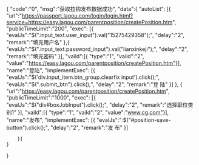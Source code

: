 {
	"code":"0",
	"msg":"获取拉钩发布数据成功",
	"data":{
		"autoList":
		[{
			"url":"https://passport.lagou.com/login/login.html?service=https://easy.lagou.com/parentposition/createPosition.htm",
			"publicTimeLimit":"200",
			"exec":
			[{
				"evalJs":"$(\".input_text.user_input\").val(\"15275429358\");",
				"delay":"2",
				"remark":"填充用户名"
			},{
				"evalJs":"$(\".input_text.password_input\").val(\"lianxinkeji\");",
				"delay":"2",
				"remark":"填充密码"
			}],
			"vaild":[{
				"type":"1",
				"vaild":"2",
				"value":"https://easy.lagou.com/parentposition/createPosition.htm"}],
			"name":"登陆",
			"implementExec":
			[{
				"evalJs":"$('div.input_item.btn_group.clearfix input').click();",
				"evalJs":"$(\".submit_btn\").click();",
				"delay":"2",
				"remark":"登 陆"
			}]
		},
		{
			"url":"https://easy.lagou.com/parentposition/createPosition.htm",
			"publicTimeLimit":"1000",
			"exec":
			[{
				"evalJs":"$(\"div#boxJobInput\").click();",
				"delay":"2",
				"remark":"选择职位类别1"
			}],
			"vaild":[{
				"type":"1",
				"vaild":"2",
				"value":"www.cg.com"}],
			"name":"发布",
			"implementExec":
			[{
				"evalJs":":$(\"#position-save-button\").click();",
				"delay":"2",
				"remark":"发 布"
			}]

		}]
	}
}
